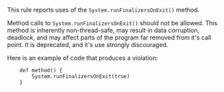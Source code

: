 

This rule reports uses of the `System.runFinalizersOnExit()` method.

Method calls to `System.runFinalizersOnExit()` should not be allowed. This method is inherently
non-thread-safe, may result in data corruption, deadlock, and may affect parts of the program
far removed from it's call point. It is deprecated, and it's use strongly discouraged.

Here is an example of code that produces a violation:

```
    def method() {
        System.runFinalizersOnExit(true)
    }
```
